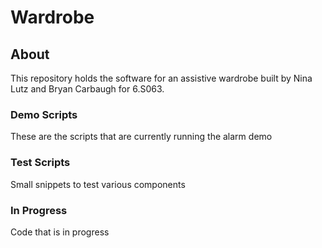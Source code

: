 # Wardrobe
## About
This repository holds the software for an assistive wardrobe built by Nina Lutz and Bryan Carbaugh for 6.S063.

### Demo Scripts
These are the scripts that are currently running the alarm demo

### Test Scripts
Small snippets to test various components

### In Progress
Code that is in progress